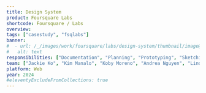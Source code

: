 ```yaml
---
title: Design System
product: Foursquare Labs
shortcode: Foursquare / Labs
overview: 
tags: ["casestudy", "fsqlabs"]
banner:
#  - url: /_/images/work/foursquare/labs/design-system/thumbnail/image@2x.png
#   alt: text
responsibilities: ["Documentation", "Planning", "Prototyping", "Sketching", "UI Design", "User Testing"]
team: ["Jackie Ko", "Kim Manalo", "Koby Moreno", "Andrea Nguyen", "Linda Quintana", "Anyi Sun"]
platform: Web
year: 2024
#eleventyExcludeFromCollections: true
---
```

